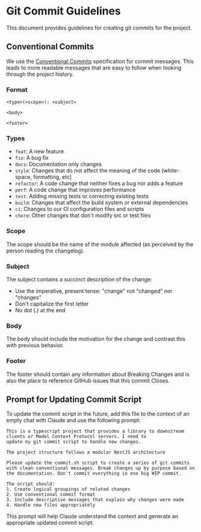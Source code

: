 # Git Commit Guidelines

This document provides guidelines for creating git commits for the project.

## Conventional Commits

We use the [Conventional Commits](https://www.conventionalcommits.org/) specification for commit messages. This leads to more readable messages that are easy to follow when looking through the project history.

### Format

```
<type>(<scope>): <subject>

<body>

<footer>
```

### Types

- `feat`: A new feature
- `fix`: A bug fix
- `docs`: Documentation only changes
- `style`: Changes that do not affect the meaning of the code (white-space, formatting, etc)
- `refactor`: A code change that neither fixes a bug nor adds a feature
- `perf`: A code change that improves performance
- `test`: Adding missing tests or correcting existing tests
- `build`: Changes that affect the build system or external dependencies
- `ci`: Changes to our CI configuration files and scripts
- `chore`: Other changes that don't modify src or test files

### Scope

The scope should be the name of the module affected (as perceived by the person reading the changelog).

### Subject

The subject contains a succinct description of the change:
- Use the imperative, present tense: "change" not "changed" nor "changes"
- Don't capitalize the first letter
- No dot (.) at the end

### Body

The body should include the motivation for the change and contrast this with previous behavior.

### Footer

The footer should contain any information about Breaking Changes and is also the place to reference GitHub issues that this commit Closes.

## Prompt for Updating Commit Script

To update the commit script in the future, add this file to the context of an empty chat with Claude and use the following prompt:

```
This is a typescript project that provides a library to downstream clients or Model Context Protocol servers. I need to 
update my git commit script to handle new changes.

The project structure follows a modular NestJS architecture

Please update the commit.sh script to create a series of git commits with clean conventional messages. Break changes up by purpose based on the documentation. Don't commit everything in one big WIP commit.

The script should:
1. Create logical groupings of related changes
2. Use conventional commit format
3. Include descriptive messages that explain why changes were made
4. Handle new files appropriately
```

This prompt will help Claude understand the context and generate an appropriate updated commit script.
